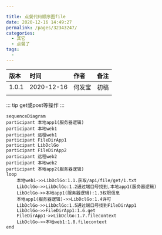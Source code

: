 ```yaml
---

title: 点餐代码顺序图file
date: 2020-12-16 14:49:27
permalink: /pages/32343247/
categories:
  - 其它
  - 点餐了
tags:
  - 
---
```



|  版本   | 时间  |   作者   | 备注  |
|:- |:- |:- |:- |
|    1.0.1    |  2020-12-16     |   何发宝      |   初稿    |
|        |       |         |       |



::: tip get或post等操作
:::
```mermaid
sequenceDiagram
participant 本地app1(服务器逻辑)
participant 本地web1
participant 远程web1
participant FileDirApp1
participant LibDclGo
participant FileDirApp2
participant 远程web2
participant 本地web2
participant 本地app2(服务器逻辑)
loop 
    本地web1->>LibDclGo:1.1.获取/api/file/get/1.txt
    LibDclGo->>LibDclGo:1.2通过端口号找到,本地app1(服务器逻辑)
    LibDclGo->>本地app1(服务器逻辑):1.3权限信息
    本地app1(服务器逻辑)->>LibDclGo:1.4许可
    LibDclGo->>LibDclGo:1.5通过端口号找到FileDirApp1
    LibDclGo->>FileDirApp1:1.6.get
    FileDirApp1->>LibDclGo:1.7.filecontext
    LibDclGo->>本地web1:1.8.filecontext
end

``` 


